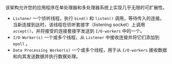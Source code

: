该架构允许您的应用程序在单处理器和多处理器系统上实现几乎无限的可扩展性。
- `Listener` 一个侦听线程，执行 `bind()` 和 `listen()` 调用，等待传入的连接。当新连接到达时，该线程在侦听套接字（listening socket）上调用 `accept()`，并将接受的连接套接字发送到 `I/O-workers` 中的一个。
- `I/O-Worker(s)` 一个或多个线程，从 `Listener` 中接收连接并将它们添加到 `epoll` 。
- `Data Processing Worker(s)` 一个或多个线程，用于从 `I/O-workers` 接收数据和向其发送数据并执行数据处理。